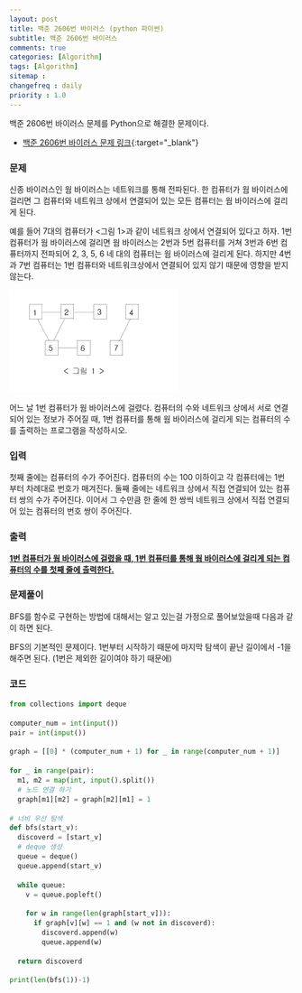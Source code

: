 ```yaml
---
layout: post
title: 백준 2606번 바이러스 (python 파이썬)
subtitle: 백준 2606번 바이러스
comments: true
categories: [Algorithm]
tags: [Algorithm]
sitemap :
changefreq : daily
priority : 1.0
---
```

백준 2606번 바이러스 문제를 Python으로 해결한 문제이다.  

* [백준 2606번 바이러스 문제 링크](https://www.acmicpc.net/problem/2606){:target="_blank"}

### 문제 
신종 바이러스인 웜 바이러스는 네트워크를 통해 전파된다. 한 컴퓨터가 웜 바이러스에 걸리면 그 컴퓨터와 네트워크 상에서 연결되어 있는 모든 컴퓨터는 웜 바이러스에 걸리게 된다.

예를 들어 7대의 컴퓨터가 <그림 1>과 같이 네트워크 상에서 연결되어 있다고 하자. 1번 컴퓨터가 웜 바이러스에 걸리면 웜 바이러스는 2번과 5번 컴퓨터를 거쳐 3번과 6번 컴퓨터까지 전파되어 2, 3, 5, 6 네 대의 컴퓨터는 웜 바이러스에 걸리게 된다. 하지만 4번과 7번 컴퓨터는 1번 컴퓨터와 네트워크상에서 연결되어 있지 않기 때문에 영향을 받지 않는다.

![그림](/img/algorithm/virus.PNG)

어느 날 1번 컴퓨터가 웜 바이러스에 걸렸다. 컴퓨터의 수와 네트워크 상에서 서로 연결되어 있는 정보가 주어질 때, 1번 컴퓨터를 통해 웜 바이러스에 걸리게 되는 컴퓨터의 수를 출력하는 프로그램을 작성하시오.


### 입력
첫째 줄에는 컴퓨터의 수가 주어진다. 컴퓨터의 수는 100 이하이고 각 컴퓨터에는 1번 부터 차례대로 번호가 매겨진다. 둘째 줄에는 네트워크 상에서 직접 연결되어 있는 컴퓨터 쌍의 수가 주어진다. 이어서 그 수만큼 한 줄에 한 쌍씩 네트워크 상에서 직접 연결되어 있는 컴퓨터의 번호 쌍이 주어진다.

### 출력
**<u>1번 컴퓨터가 웜 바이러스에 걸렸을 때, 1번 컴퓨터를 통해 웜 바이러스에 걸리게 되는 컴퓨터의 수를 첫째 줄에 출력한다.</u>**

### 문제풀이
BFS를 함수로 구현하는 방법에 대해서는 알고 있는걸 가정으로 풀어보았을때 다음과 같이 하면 된다.

BFS의 기본적인 문제이다. 1번부터 시작하기 때문에 마지막 탐색이 끝난 길이에서 -1을 해주면 된다. (1번은 제외한 길이여야 하기 때문에)

### 코드
```python
from collections import deque

computer_num = int(input())
pair = int(input())

graph = [[0] * (computer_num + 1) for _ in range(computer_num + 1)]

for _ in range(pair):
  m1, m2 = map(int, input().split())
  # 노드 연결 하기
  graph[m1][m2] = graph[m2][m1] = 1

# 너비 우선 탐색
def bfs(start_v):
  discoverd = [start_v]
  # deque 생성
  queue = deque()
  queue.append(start_v)
  
  while queue:
    v = queue.popleft()

    for w in range(len(graph[start_v])):
      if graph[v][w] == 1 and (w not in discoverd):
        discoverd.append(w)
        queue.append(w)

  return discoverd

print(len(bfs(1))-1)
```